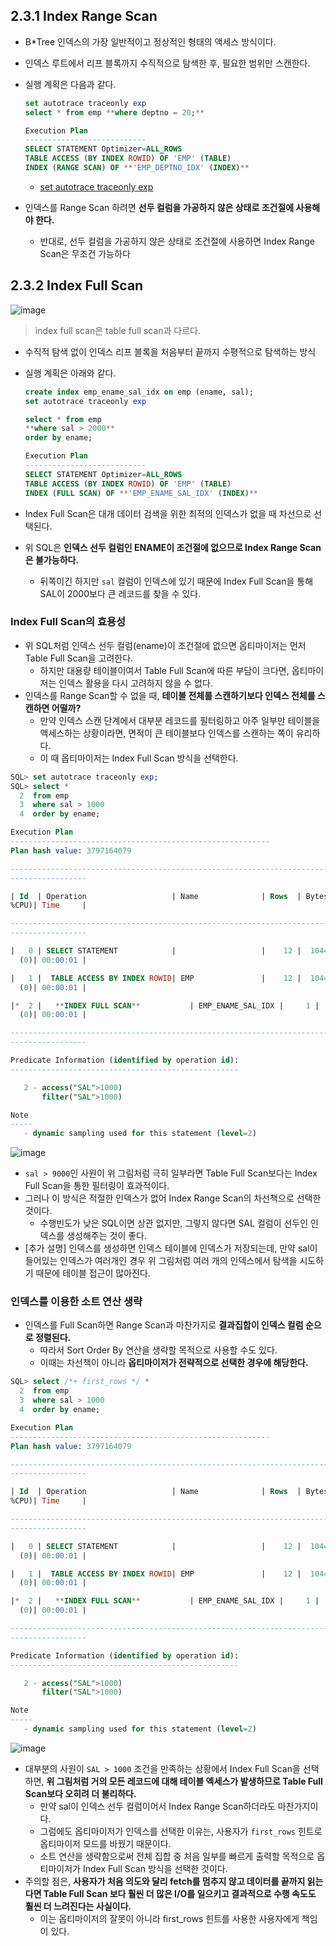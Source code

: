 ## 2.3.1 Index Range Scan

- B*Tree 인덱스의 가장 일반적이고 정상적인 형태의 액세스 방식이다.
- 인덱스 루트에서 리프 블록까지 수직적으로 탐색한 후, 필요한 범위만 스캔한다.
- 실행 계획은 다음과 같다.
    
    ```sql
    set autotrace traceonly exp
    select * from emp **where deptno = 20;**
    
    Execution Plan
    ---------------------------
    SELECT STATEMENT Optimizer=ALL_ROWS
    TABLE ACCESS (BY INDEX ROWID) OF 'EMP' (TABLE)
    INDEX (RANGE SCAN) OF **'EMP_DEPTNO_IDX' (INDEX)**
    ```
    
    - [set autotrace traceonly exp](https://jack-of-all-trades.tistory.com/336)
- 인덱스를 Range Scan 하려면 **선두 컬럼을 가공하지 않은 상태로 조건절에 사용해야 한다.**
    - 반대로, 선두 컬럼을 가공하지 않은 상태로 조건절에 사용하면 Index Range Scan은 무조건 가능하다

## 2.3.2 Index Full Scan

![image](https://github.com/yu-heejin/kind-SQL-tuning/assets/96467030/390fc20a-8b18-4fab-be92-360bbe530fb5)


> index full scan은 table full scan과 다르다.
> 
- 수직적 탐색 없이 인덱스 리프 블록을 처음부터 끝까지 수평적으로 탐색하는 방식
- 실행 계획은 아래와 같다.
    
    ```sql
    create index emp_ename_sal_idx on emp (ename, sal);
    set autotrace traceonly exp
    
    select * from emp
    **where sal > 2000**
    order by ename;
    
    Execution Plan
    ---------------------------
    SELECT STATEMENT Optimizer=ALL_ROWS
    TABLE ACCESS (BY INDEX ROWID) OF 'EMP' (TABLE)
    INDEX (FULL SCAN) OF **'EMP_ENAME_SAL_IDX' (INDEX)**
    ```
    
- Index Full Scan은 대개 데이터 검색을 위한 최적의 인덱스가 없을 때 차선으로 선택된다.
- 위 SQL은 **인덱스 선두 컬럼인 ENAME이 조건절에 없으므로 Index Range Scan은 불가능하다.**
    - 뒤쪽이긴 하지만 `sal` 컬럼이 인덱스에 있기 때문에 Index Full Scan을 통해 SAL이 2000보다 큰 레코드를 찾을 수 있다.

### Index Full Scan의 효용성

- 위 SQL처럼 인덱스 선두 컬럼(ename)이 조건절에 없으면 옵티마이저는 먼저 Table Full Scan을 고려한다.
    - 하지만 대용량 테이블이여서 Table Full Scan에 따른 부담이 크다면, 옵티마이저는 인덱스 활용을 다시 고려하지 않을 수 없다.
- 인덱스를 Range Scan할 수 없을 때, **테이블 전체를 스캔하기보다 인덱스 전체를 스캔하면 어떨까?**
    - 만약 인덱스 스캔 단계에서 대부분 레코드를 필터링하고 아주 일부만 테이블을 액세스하는 상황이라면, 면적이 큰 테이블보다 인덱스를 스캔하는 쪽이 유리하다.
    - 이 때 옵티마이저는 Index Full Scan 방식을 선택한다.

```sql
SQL> set autotrace traceonly exp;
SQL> select *
  2  from emp
  3  where sal > 1000
  4  order by ename;

Execution Plan
----------------------------------------------------------
Plan hash value: 3797164079

--------------------------------------------------------------------------------
-----------------

| Id  | Operation                   | Name              | Rows  | Bytes | Cost (
%CPU)| Time     |

--------------------------------------------------------------------------------
-----------------

|   0 | SELECT STATEMENT            |                   |    12 |  1044 |     2
  (0)| 00:00:01 |

|   1 |  TABLE ACCESS BY INDEX ROWID| EMP               |    12 |  1044 |     2
  (0)| 00:00:01 |

|*  2 |   **INDEX FULL SCAN**           | EMP_ENAME_SAL_IDX |     1 |       |     1
  (0)| 00:00:01 |

--------------------------------------------------------------------------------
-----------------

Predicate Information (identified by operation id):
---------------------------------------------------

   2 - access("SAL">1000)
       filter("SAL">1000)

Note
-----
   - dynamic sampling used for this statement (level=2)
```

![image](https://github.com/yu-heejin/kind-SQL-tuning/assets/96467030/768434fc-5c84-42b4-b867-3b2a117289c9)


- `sal > 9000`인 사원이 위 그림처럼 극히 일부라면 Table Full Scan보다는 Index Full Scan을 통한 필터링이 효과적이다.
- 그러나 이 방식은 적절한 인덱스가 없어 Index Range Scan의 차선책으로 선택한 것이다.
    - 수행빈도가 낮은 SQL이면 상관 없지만, 그렇지 않다면 SAL 컬럼이 선두인 인덱스를 생성해주는 것이 좋다.
- [추가 설명] 인덱스를 생성하면 인덱스 테이블에 인덱스가 저장되는데, 만약 sal이 들어있는 인덱스가 여러개인 경우 위 그림처럼 여러 개의 인덱스에서 탐색을 시도하기 때문에 테이블 접근이 많아진다.

### 인덱스를 이용한 소트 연산 생략

- 인덱스를 Full Scan하면 Range Scan과 마찬가지로 **결과집합이 인덱스 컬럼 순으로 정렬된다.**
    - 따라서 Sort Order By 연산을 생략할 목적으로 사용할 수도 있다.
    - 이때는 차선책이 아니라 **옵티마이저가 전략적으로 선택한 경우에 해당한다.**

```sql
SQL> select /*+ first_rows */ *
  2  from emp
  3  where sal > 1000
  4  order by ename;

Execution Plan
----------------------------------------------------------
Plan hash value: 3797164079

--------------------------------------------------------------------------------
-----------------

| Id  | Operation                   | Name              | Rows  | Bytes | Cost (
%CPU)| Time     |

--------------------------------------------------------------------------------
-----------------

|   0 | SELECT STATEMENT            |                   |    12 |  1044 |     2
  (0)| 00:00:01 |

|   1 |  TABLE ACCESS BY INDEX ROWID| EMP               |    12 |  1044 |     2
  (0)| 00:00:01 |

|*  2 |   **INDEX FULL SCAN**           | EMP_ENAME_SAL_IDX |     1 |       |     1
  (0)| 00:00:01 |

--------------------------------------------------------------------------------
-----------------

Predicate Information (identified by operation id):
---------------------------------------------------

   2 - access("SAL">1000)
       filter("SAL">1000)

Note
-----
   - dynamic sampling used for this statement (level=2)
```

![image](https://github.com/yu-heejin/kind-SQL-tuning/assets/96467030/f33b651f-bfd1-461a-acc5-37f99933e92e)



- 대부분의 사원이 `SAL > 1000` 조건을 만족하는 상황에서 Index Full Scan을 선택하면, **위 그림처럼 거의 모든 레코드에 대해 테이블 엑세스가 발생하므로 Table Full Scan보다 오히려 더 불리하다.**
    - 만약 sal이 인덱스 선두 컬럼이어서 Index Range Scan하더라도 마찬가지이다.
    - 그럼에도 옵티마이저가 인덱스를 선택한 이유는, 사용자가 `first_rows` 힌트로 옵티마이저 모드를 바꿨기 때문이다.
    - 소트 연산을 생략함으로써 전체 집합 중 처음 일부를 빠르게 출력할 목적으로 옵티마이저가 Index Full Scan 방식을 선택한 것이다.
- 주의할 점은, **사용자가 처음 의도와 달리 fetch를 멈추지 않고 데이터를 끝까지 읽는다면 Table Full Scan 보다 훨씬 더 많은 I/O를 일으키고 결과적으로 수행 속도도 훨씬 더 느려진다는 사실이다.**
    - 이는 옵티마이저의 잘못이 아니라 first_rows 힌트를 사용한 사용자에게 책임이 있다.

